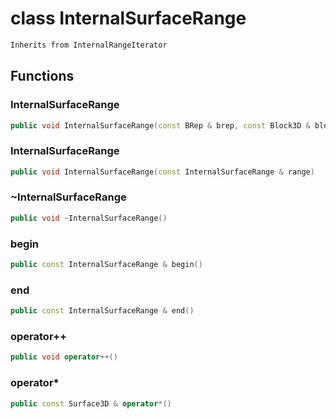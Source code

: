 # class InternalSurfaceRange


```cpp
Inherits from InternalRangeIterator
```



## Functions

### InternalSurfaceRange

```cpp
public void InternalSurfaceRange(const BRep & brep, const Block3D & block)
```


### InternalSurfaceRange

```cpp
public void InternalSurfaceRange(const InternalSurfaceRange & range)
```


### ~InternalSurfaceRange

```cpp
public void ~InternalSurfaceRange()
```


### begin

```cpp
public const InternalSurfaceRange & begin()
```


### end

```cpp
public const InternalSurfaceRange & end()
```


### operator++

```cpp
public void operator++()
```


### operator*

```cpp
public const Surface3D & operator*()
```





